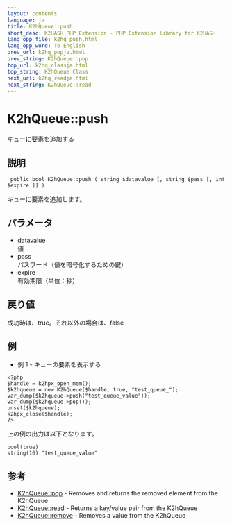 ```yaml
---
layout: contents
language: ja
title: K2hQueue::push
short_desc: K2HASH PHP Extension - PHP Extension library for K2HASH
lang_opp_file: k2hq_push.html
lang_opp_word: To English
prev_url: k2hq_popja.html
prev_string: K2hQueue::pop
top_url: k2hq_classja.html
top_string: K2hQueue Class
next_url: k2hq_readja.html
next_string: K2hQueue::read
---
```


# K2hQueue::push
キューに要素を追加する

## 説明
```
 public bool K2hQueue::push ( string $datavalue [, string $pass [, int $expire ]] )
```
キューに要素を追加します。

## パラメータ
- datavalue  
値
- pass  
パスワード（値を暗号化するための鍵）
- expire  
有効期限（単位：秒）

## 戻り値
成功時は、true。それ以外の場合は、false

## 例
- 例 1 - キューの要素を表示する
```
<?php
$handle = k2hpx_open_mem();
$k2hqueue = new K2hQueue($handle, true, "test_queue_");
var_dump($k2hqueue->push("test_queue_value"));
var_dump($k2hqueue->pop());
unset($k2hqueue);
k2hpx_close($handle);
?>
```
上の例の出力は以下となります。
```
bool(true)
string(16) "test_queue_value"
```

## 参考
- [K2hQueue::pop](k2hq_pop.html) - Removes and returns the removed element from the K2hQueue
- [K2hQueue::read](k2hq_read.html) - Returns a key/value pair from the K2hQueue
- [K2hQueue::remove](k2hq_remove.html) - Removes a value from the K2hQueue
